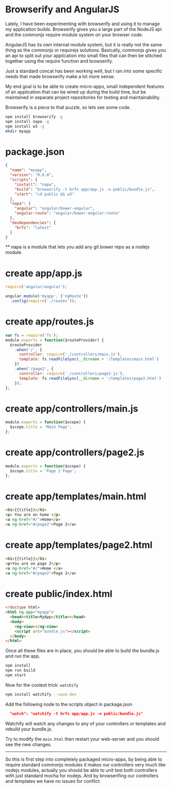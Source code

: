 # Browserify and AngularJS

Lately, I have been experimenting with browserify and using it to manage
my application builds.  Browserify gives you a large part of the NodeJS
api and the commonjs require module system on your browser code.

AngularJS has its own internal module system, but it is really not the
same thing as the commonjs or requirejs solutions.  Basically, commonjs
gives you an api to split out your application into small files that can
then be stitched together using the require function and browserify.

Just a standard concat has been working well, but I ran into some
specific needs that made browserify make a lot more sense.

My end goal is to be able to create micro-apps, small independent
features of an application that can be wired up during the build time,
but be maintained in separate project repositories for testing and
maintainability.

Browserify is a piece to that puzzle, so lets see some code.

``` sh
npm install browserify -g
npm install napa -g
npm install w3 -g
mkdir myapp
```

# package.json

``` json
{
  "name": "myapp",
  "version": "0.0.0",
  "scripts": {
    "install": "napa",
    "build": "browserify -t brfs app/app.js -o public/bundle.js",
    "start": "cd public && w3"
  },
  "napa": {
    "angular": "angular/bower-angular",
    "angular-route": "angular/bower-angular-route"
  },
  "devDependencies": {
    "brfs": "latest"
  }
}
```

** napa is a module that lets you add any git bower repo as a
nodejs module.

# create app/app.js

``` js
require('angular/angular');

angular.module('myapp', ['ngRoute'])
  .config(require('./routes'));
```

# create app/routes.js

``` js
var fs = require('fs');
module.exports = function($routeProvider) {
  $routeProvider
    .when('/', {
      controller: require('./controllers/main.js'),
      template: fs.readFileSync(__dirname + '/templates/main.html')
    })
    .when('/page2', {
      controller: require('./controllers/page2.js'),
      template: fs.readFileSync(__dirname + '/templates/page2.html')
    });
};
```

# create app/controllers/main.js

``` js
module.exports = function($scope) {
  $scope.title = 'Main Page';
};
```

# create app/controllers/page2.js

``` js
module.exports = function($scope) {
  $scope.title = 'Page 2 Page';
};
```

# create app/templates/main.html

``` html
<h1>{{title}}</h1>
<p> You are on home </p>
<a ng-href="#/">Home</a>
<a ng-href="#/page2">Page 2</a>
```

# create app/templates/page2.html

``` html
<h1>{{title}}</h1>
<p>You are on page 2</p>
<a ng-href="#/">Home </a>
<a ng-href="#/page2">Page 2</a>
```
# create public/index.html

``` html
<!doctype html>
<html ng-app="myapp">
  <head><title>MyApp</title></head>
  <body>
    <ng-view></ng-view>
    <script src="bundle.js"></script>
  </body>
</html>
```

Once all these files are in place, you should be able to build the
bundle.js and run the app.


``` sh
npm install
npm run build
npm start
```

Now for the coolest trick: `watchify`

``` sh
npm install watchify --save-dev
```

Add the following node to the scripts object in package.json

``` json
  "watch": "watchify -t brfs app/app.js -o public/bundle.js"
```

Watchify will watch any changes to any of your controllers or 
templates and rebuild your bundle.js.

Try to modify the `main.html` then restart your web-server and 
you should see the new changes.

---

So this is first step into completely packaged micro-apps, by 
being able to require standard commonjs modules it makes our 
controllers very much like nodejs modules, actually you should
be able to unit test both controllers with just standard mocha
for nodejs.  And by browserifing our controllers and templates we
have no issues for conflict.


